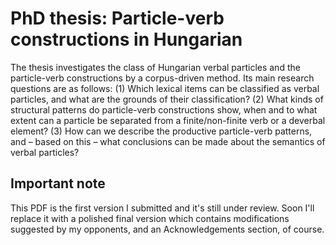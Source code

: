 # PhD thesis: Particle-verb constructions in Hungarian

The thesis investigates the class of Hungarian verbal particles and the particle-verb constructions by a corpus-driven method. Its main research questions are as follows: (1) Which lexical items can be classified as verbal particles, and what are the grounds of their classification? (2) What kinds of structural patterns do particle-verb constructions show, when and to what extent can a particle be separated from a finite/non-finite verb or a deverbal element? (3) How can we describe the productive particle-verb patterns, and – based on this – what conclusions can be made about the semantics of verbal particles?

## Important note

This PDF is the first version I submitted and it's still under review. Soon I'll replace it with a polished final version which contains modifications suggested by my opponents, and an Acknowledgements section, of course.
